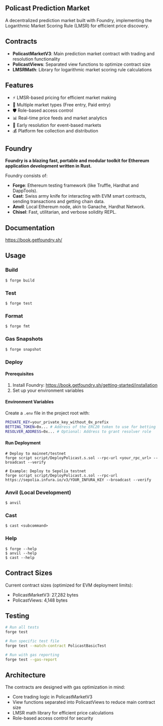 ## Policast Prediction Market

A decentralized prediction market built with Foundry, implementing the Logarithmic Market Scoring Rule (LMSR) for efficient price discovery.

## Contracts

- **PolicastMarketV3**: Main prediction market contract with trading and resolution functionality
- **PolicastViews**: Separated view functions to optimize contract size
- **LMSRMath**: Library for logarithmic market scoring rule calculations

## Features

- ⚡ LMSR-based pricing for efficient market making
- 🎯 Multiple market types (Free entry, Paid entry)
- 🛡️ Role-based access control
- 📊 Real-time price feeds and market analytics
- 🔄 Early resolution for event-based markets
- 💰 Platform fee collection and distribution

## Foundry

**Foundry is a blazing fast, portable and modular toolkit for Ethereum application development written in Rust.**

Foundry consists of:

- **Forge**: Ethereum testing framework (like Truffle, Hardhat and DappTools).
- **Cast**: Swiss army knife for interacting with EVM smart contracts, sending transactions and getting chain data.
- **Anvil**: Local Ethereum node, akin to Ganache, Hardhat Network.
- **Chisel**: Fast, utilitarian, and verbose solidity REPL.

## Documentation

https://book.getfoundry.sh/

## Usage

### Build

```shell
$ forge build
```

### Test

```shell
$ forge test
```

### Format

```shell
$ forge fmt
```

### Gas Snapshots

```shell
$ forge snapshot
```

### Deploy

#### Prerequisites

1. Install Foundry: https://book.getfoundry.sh/getting-started/installation
2. Set up your environment variables

#### Environment Variables

Create a `.env` file in the project root with:

```bash
PRIVATE_KEY=your_private_key_without_0x_prefix
BETTING_TOKEN=0x... # Address of the ERC20 token to use for betting
RESOLVER_ADDRESS=0x... # Optional: Address to grant resolver role
```

#### Run Deployment

```shell
# Deploy to mainnet/testnet
forge script script/DeployPolicast.s.sol --rpc-url <your_rpc_url> --broadcast --verify

# Example: Deploy to Sepolia testnet
forge script script/DeployPolicast.s.sol --rpc-url https://sepolia.infura.io/v3/YOUR_INFURA_KEY --broadcast --verify
```

### Anvil (Local Development)

```shell
$ anvil
```

### Cast

```shell
$ cast <subcommand>
```

### Help

```shell
$ forge --help
$ anvil --help
$ cast --help
```

## Contract Sizes

Current contract sizes (optimized for EVM deployment limits):

- PolicastMarketV3: 27,282 bytes
- PolicastViews: 4,148 bytes

## Testing

```bash
# Run all tests
forge test

# Run specific test file
forge test --match-contract PolicastBasicTest

# Run with gas reporting
forge test --gas-report
```

## Architecture

The contracts are designed with gas optimization in mind:

- Core trading logic in PolicastMarketV3
- View functions separated into PolicastViews to reduce main contract size
- LMSR math library for efficient price calculations
- Role-based access control for security

